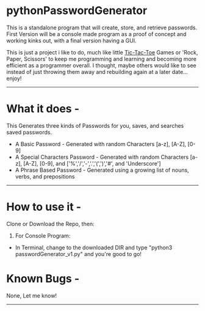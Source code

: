 # pythonPasswordGenerator

<p>This is a standalone program that will create, store, and retrieve passwords.  First Version will be a console made program as a proof of concept and working kinks out, with a final version having a GUI.</p>

<p>This is just a project i like to do, much like little <a href="https://github.com/matthewBeckwith/TeachBradPython_Tic-Tac-Toe/tree/gfx">Tic-Tac-Toe</a> Games or 'Rock, Paper, Scissors' to keep me programming and learning and becoming more efficient as a programmer overall. I thought, maybe others would like to see instead of just throwing them away and rebuilding again at a later date... enjoy!</p>
<hr>


# What it does -

This Generates three kinds of Passwords for you, saves, and searches saved passwords.

* A Basic Password - Generated with random Characters [a-z], [A-Z], [0-9]
* A Special Characters Password - Generated with random Characters [a-z], [A-Z], [0-9], and ['%','/','-','.','(',')','#', and 'Underscore']
* A Phrase Based Password - Generated using a growing list of nouns, verbs, and prepositions
---


# How to use it -

Clone or Download the Repo, then:

1. For Console Program:
  - In Terminal, change to the downloaded DIR and type "python3 passwordGenerator_v1.py" and you're good to go!


# Known Bugs -

<p>None, Let me know!</p>
<hr>
